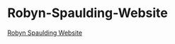 # Robyn-Spaulding-Website
<a href="https://robynspaulding.github.io/Robyn-Spaulding-Website/"> Robyn Spaulding Website </a>

